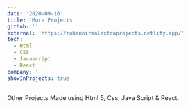 ```yaml
---
date: '2020-09-16'
title: 'More Projects'
github: ''
external: 'https://rohannirmalextraprojects.netlify.app/'
tech: 
  - Html
  - CSS
  - Javascript
  - React
company: ''
showInProjects: true
---
```


Other Projects Made using Html 5, Css, Java Script & React.